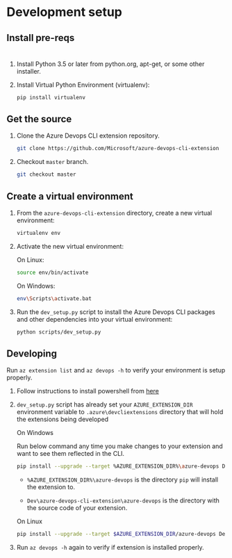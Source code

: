 # Development setup

## Install pre-reqs
#
1. Install Python 3.5 or later from python.org, apt-get, or some other installer.

1. Install Virtual Python Environment (virtualenv):

   ```bash
   pip install virtualenv
   ```

## Get the source

1. Clone the Azure Devops CLI extension repository.

   ```bash
   git clone https://github.com/Microsoft/azure-devops-cli-extension
   ```

1. Checkout `master` branch.

   ```bash
   git checkout master
   ```

## Create a virtual environment

1. From the `azure-devops-cli-extension` directory, create a new virtual environment:

   ```bash
   virtualenv env
   ```

1. Activate the new virtual environment:

   On Linux:

   ```bash
   source env/bin/activate
   ```

   On Windows:

   ```bash
   env\Scripts\activate.bat
   ```

1. Run the `dev_setup.py` script to install the Azure Devops CLI packages and other dependencies into your virtual environment:

   ```bash
   python scripts/dev_setup.py
   ```

## Developing

Run `az extension list` and `az devops -h` to verify your environment is setup properly.

1. Follow instructions to install powershell from [here](https://docs.microsoft.com/en-us/powershell/scripting/install/installing-powershell-core-on-linux?view=powershell-6)

1. `dev_setup.py` script has already set your `AZURE_EXTENSION_DIR` environment variable to `.azure\devcliextensions` directory that will hold the extensions being developed

    On Windows

    Run below command any time you make changes to your extension and want to see them reflected in the CLI.

    ```bash
    pip install --upgrade --target %AZURE_EXTENSION_DIR%\azure-devops Dev\azure-devops-cli-extension\azure-devops
    ```

    * `%AZURE_EXTENSION_DIR%\azure-devops` is the directory `pip` will install the extension to.

    * `Dev\azure-devops-cli-extension\azure-devops` is the directory with the source code of your extension.

    On Linux

    ```bash
    pip install --upgrade --target $AZURE_EXTENSION_DIR/azure-devops Dev\azure-devops-cli-extension\azure-devops/
    ```

1. Run `az devops -h` again to verify if extension is installed properly.
